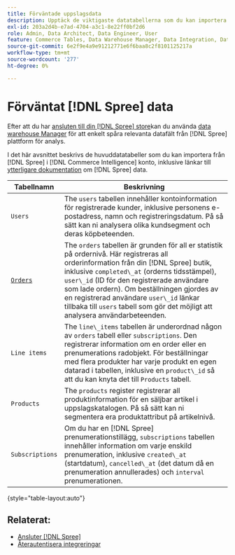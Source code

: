 ```yaml
---
title: Förväntade uppslagsdata
description: Upptäck de viktigaste datatabellerna som du kan importera från Spree till [!DNL Commerce Intelligence] konto.
exl-id: 203a2d4b-e7ad-4704-a3c1-8e22ff0bf2d6
role: Admin, Data Architect, Data Engineer, User
feature: Commerce Tables, Data Warehouse Manager, Data Integration, Data Import/Export
source-git-commit: 6e2f9e4a9e91212771e6f6baa8c2f8101125217a
workflow-type: tm+mt
source-wordcount: '277'
ht-degree: 0%

---
```


# Förväntat [!DNL Spree] data

Efter att du har [ansluten till din [!DNL Spree] store](../../../data-analyst/importing-data/integrations/spree.md)kan du använda [data warehouse Manager](../../data-warehouse-mgr/tour-dwm.md) för att enkelt spåra relevanta datafält från [!DNL Spree] plattform för analys.

I det här avsnittet beskrivs de huvuddatatabeller som du kan importera från [!DNL Spree] i [!DNL Commerce Intelligence] konto, inklusive länkar till [ytterligare dokumentation](https://guides.spreecommerce.org/developer/addresses.html#address) om [!DNL Spree] data.

| **Tabellnamn** | **Beskrivning** |
|-----|-----|
| `Users` | The `users` tabellen innehåller kontoinformation för registrerade kunder, inklusive personens e-postadress, namn och registreringsdatum. På så sätt kan ni analysera olika kundsegment och deras köpbeteenden. |
| [`Orders`](https://guides.spreecommerce.org/developer/orders.html#overview) | The `orders` tabellen är grunden för all er statistik på ordernivå. Här registreras all orderinformation från din [!DNL Spree] butik, inklusive `completed\_at` (orderns tidsstämpel), `user\_id` (ID för den registrerade användare som lade ordern). Om beställningen gjordes av en registrerad användare `user\_id` länkar tillbaka till `users` tabell som gör det möjligt att analysera användarbeteenden. |
| `Line items` | The `line\_items` tabellen är underordnad någon av `orders` tabell eller `subscriptions`. Den registrerar information om en order eller en prenumerations radobjekt. För beställningar med flera produkter har varje produkt en egen datarad i tabellen, inklusive en `product\_id` så att du kan knyta det till `Products` tabell. |
| `Products` | The `products` register registrerar all produktinformation för en säljbar artikel i uppslagskatalogen. På så sätt kan ni segmentera era produktattribut på artikelnivå. |
| `Subscriptions` | Om du har en [!DNL Spree] prenumerationstillägg, `subscriptions` tabellen innehåller information om varje enskild prenumeration, inklusive `created\_at` (startdatum), `cancelled\_at` (det datum då en prenumeration annullerades) och `interval` prenumerationen. |

{style="table-layout:auto"}

## Relaterat:

* [Ansluter [!DNL Spree]](../integrations/spree.md)
* [Återautentisera integreringar](https://experienceleague.adobe.com/docs/commerce-knowledge-base/kb/how-to/mbi-reauthenticating-integrations.html)
